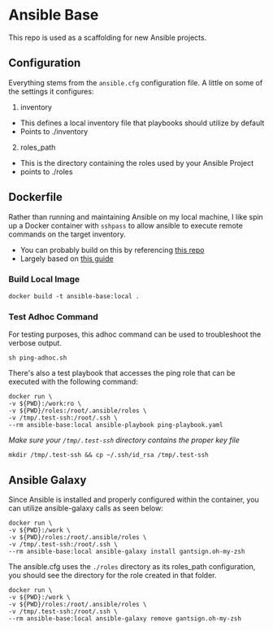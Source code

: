 # Ansible Base

This repo is used as a scaffolding for new Ansible projects.

## Configuration

Everything stems from the `ansible.cfg` configuration file. A little on some of the settings it configures:

1. inventory

- This defines a local inventory file that playbooks should utilize by default
- Points to ./inventory

2. roles_path

- This is the directory containing the roles used by your Ansible Project
- points to ./roles

## Dockerfile

Rather than running and maintaining Ansible on my local machine, I like spin up a Docker container with `sshpass` to allow ansible to execute remote commands on the target inventory.

- You can probably build on this by referencing [this repo](https://github.com/willhallonline/docker-ansible)
- Largely based on [this guide](https://iceburn.medium.com/run-ansible-with-docker-9eb27d75285b)

### Build Local Image

```
docker build -t ansible-base:local .
```

### Test Adhoc Command

For testing purposes, this adhoc command can be used to troubleshoot the verbose output.

```
sh ping-adhoc.sh
```

There's also a test playbook that accesses the ping role that can be executed with the following command:

```
docker run \
-v ${PWD}:/work:ro \
-v ${PWD}/roles:/root/.ansible/roles \
-v /tmp/.test-ssh:/root/.ssh \
--rm ansible-base:local ansible-playbook ping-playbook.yaml
```

*Make sure your `/tmp/.test-ssh` directory contains the proper key file*

```
mkdir /tmp/.test-ssh && cp ~/.ssh/id_rsa /tmp/.test-ssh
```

## Ansible Galaxy

Since Ansible is installed and properly configured within the container, you can utilize ansible-galaxy calls as seen below:

```
docker run \
-v ${PWD}:/work \
-v ${PWD}/roles:/root/.ansible/roles \
-v /tmp/.test-ssh:/root/.ssh \
--rm ansible-base:local ansible-galaxy install gantsign.oh-my-zsh
```

The ansible.cfg uses the `./roles` directory as its roles_path configuration, you should see the directory for the role created in that folder. 

```
docker run \
-v ${PWD}:/work \
-v ${PWD}/roles:/root/.ansible/roles \
-v /tmp/.test-ssh:/root/.ssh \
--rm ansible-base:local ansible-galaxy remove gantsign.oh-my-zsh
```

